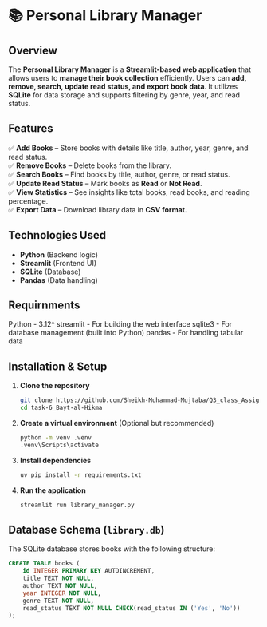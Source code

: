# 📚 Personal Library Manager

## Overview
The **Personal Library Manager** is a **Streamlit-based web application** that allows users to **manage their book collection** efficiently. Users can **add, remove, search, update read status, and export book data**. It utilizes **SQLite** for data storage and supports filtering by genre, year, and read status.

## Features
✅ **Add Books** – Store books with details like title, author, year, genre, and read status.  
✅ **Remove Books** – Delete books from the library.  
✅ **Search Books** – Find books by title, author, genre, or read status.  
✅ **Update Read Status** – Mark books as **Read** or **Not Read**.  
✅ **View Statistics** – See insights like total books, read books, and reading percentage.  
✅ **Export Data** – Download library data in **CSV format**.

## Technologies Used
- **Python** (Backend logic)
- **Streamlit** (Frontend UI)
- **SQLite** (Database)
- **Pandas** (Data handling)

## Requirnments
Python - 3.12^
streamlit - For building the web interface
sqlite3 - For database management (built into Python)
pandas - For handling tabular data

## Installation & Setup
1. **Clone the repository**
   ```bash
   git clone https://github.com/Sheikh-Muhammad-Mujtaba/Q3_class_Assignments.git
   cd task-6_Bayt-al-Hikma
   ```
2. **Create a virtual environment** (Optional but recommended)
   ```bash
   python -m venv .venv
   .venv\Scripts\activate    
   ```
3. **Install dependencies**
   ```bash
   uv pip install -r requirements.txt
   ```
4. **Run the application**
   ```bash
   streamlit run library_manager.py
   ```

## Database Schema (`library.db`)
The SQLite database stores books with the following structure:
```sql
CREATE TABLE books (
    id INTEGER PRIMARY KEY AUTOINCREMENT,
    title TEXT NOT NULL,
    author TEXT NOT NULL,
    year INTEGER NOT NULL,
    genre TEXT NOT NULL,
    read_status TEXT NOT NULL CHECK(read_status IN ('Yes', 'No'))
);
```
